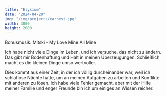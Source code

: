 ```yaml
---
title: "Elysium"
date: "2024-04-20"
img: "/img/projects/earnest.jpg"
width: 3000
height: 2000
---
```


Bonusmusik: Mitski - My Love Mine All Mine

Ich habe nicht viele Dinge im Leben, und ich versuche, das nicht zu ändern. Das gibt mir Bodenhaftung und Halt in meinen Überzeugungen. Schließlich macht es die kleinen Dinge umso wertvoller.

Dies kommt aus einer Zeit, in der ich völlig durcheinander war, weil ich schlaflose Nächte hatte, um an meinen Aufgaben zu arbeiten und Konflikte mit anderen zu lösen. Ich habe viele Fehler gemacht, aber mit der Hilfe meiner Familie und enger Freunde bin ich um einiges an Wissen reicher.
